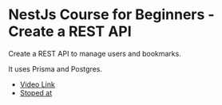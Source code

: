 # NestJs Course for Beginners - Create a REST API

Create a REST API to manage users and bookmarks. 

It uses Prisma and Postgres.

- [Video Link](https://www.youtube.com/watch?v=GHTA143_b-s&t=220s)
- [Stoped at](https://youtu.be/GHTA143_b-s?t=3550)